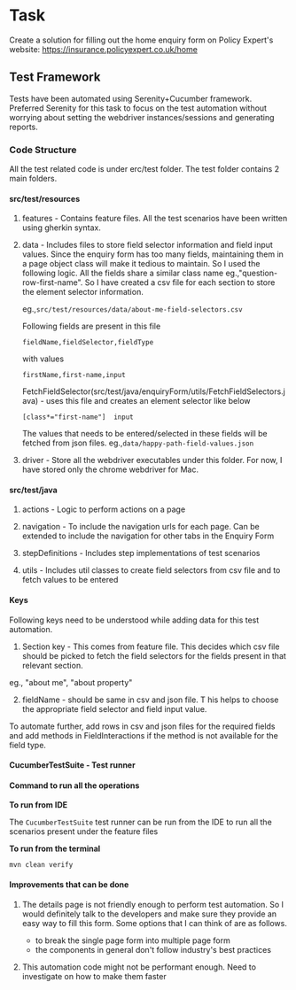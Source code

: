 # Task

Create a solution for filling out the home enquiry form on Policy Expert's website: https://insurance.policyexpert.co.uk/home
## Test Framework
Tests have been automated using Serenity+Cucumber framework. Preferred Serenity for this task to focus on the test 
automation without worrying about setting the webdriver instances/sessions and generating reports.
### Code Structure
All the test related code is under erc/test folder. The test folder contains 2 main folders. 


#### src/test/resources
1. features - Contains feature files. All the test scenarios have been written using gherkin syntax. 

2. data -  Includes files to store field selector information and field input values.
    Since the enquiry form has too many fields, maintaining them in a page object class will make it tedious to maintain.
    So I used the following logic. All the fields share a similar class name eg.,"question-row-first-name". 
    So I have created a csv file for each section to store the element selector information. 
    
    eg.,```src/test/resources/data/about-me-field-selectors.csv```
    
    Following fields are present in this file
    
    ```fieldName,fieldSelector,fieldType```
    
    with values
    
    ```firstName,first-name,input```
    
    FetchFieldSelector(src/test/java/enquiryForm/utils/FetchFieldSelectors.java) - uses this file and creates an element selector like below
    
    ```[class*="first-name"]  input```
    
    The values that needs to be entered/selected in these fields will be fetched from json files.
    eg.,```data/happy-path-field-values.json```

3. driver - Store all the webdriver executables under this folder. 
 For now, I have stored only the chrome webdriver for Mac.
 
#### src/test/java
1. actions - Logic to perform actions on a page

2. navigation - To include the navigation urls for each page. 
   Can be extended to include the navigation for other tabs in the Enquiry Form 

3. stepDefinitions - Includes step implementations of test scenarios

4. utils - Includes util classes to create field selectors from csv file 
   and to fetch values to be entered
   
#### Keys
Following keys need to be understood while adding data for this test automation. 

1. Section key - This comes from feature file. This decides which csv file should be picked to 
fetch the field selectors for the fields present in that relevant section.

eg., "about me", "about property"

2. fieldName - should be same in csv and json file. T
his helps to choose the appropriate field selector and field input value.

To automate further, add rows in csv and json files for the required fields and add methods in 
FieldInteractions if the method is not available for the field type.
   
#### CucumberTestSuite - Test runner   

#### Command to run all the operations
**To run from IDE**

The `CucumberTestSuite` test runner can be run from the IDE to run all the scenarios present under the feature files

**To run from the terminal**

```mvn clean verify```

#### Improvements that can be done
1. The details page is not friendly enough to perform test automation. So I would definitely talk to the developers and
 make sure they provide an easy way to fill this form. Some options that I can think of are as follows.
    - to break the single page form into multiple page form
    - the components in general don't follow industry's best practices

2. This automation code might not be performant enough. Need to investigate on how to make them faster    

                       